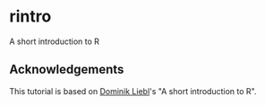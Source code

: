 # rintro
A short introduction to R

## Acknowledgements

This tutorial is based on [Dominik Liebl](https://github.com/lidom)'s "A short introduction to R".
